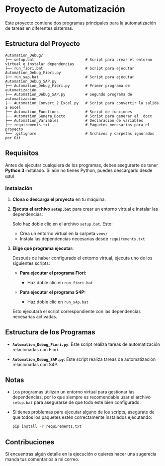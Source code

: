 
# Proyecto de Automatización

Este proyecto contiene dos programas principales para la automatización de tareas en diferentes sistemas.

## Estructura del Proyecto

```plaintext
Automation_Debug/
├── setup.bat                       # Script para crear el entorno virtual e instalar dependencias
├── run_fiori.bat                   # Script para ejecutar Automation_Debug_Fiori.py
├── run_sap.bat                     # Script para ejecutar Automation_Debug_SAP.py
├── Automation_Debug_Fiori.py       # Primer programa de automatización
├── Automation_Debug_SAP.py         # Segundo programa de automatización
├── Automation_Convert_2_Excel.py   # Script para convertir la salida a excel
├── Automation_Functions            # Script de funciones
├── Automation_Genera_Docto         # Script para generar el .docx
├── Automation_Variables            # Declaración de variables
├── requirements.txt                # Paquetes necesarios para el proyecto
└── .gitignore                      # Archivos y carpetas ignorados por Git
```

## Requisitos

Antes de ejecutar cualquiera de los programas, debes asegurarte de tener **Python 3** instalado. Si aún no tienes Python, puedes descargarlo desde [aquí](https://www.python.org/downloads/).

### Instalación

1. **Clona o descarga el proyecto** en tu máquina.

2. **Ejecuta el archivo `setup.bat`** para crear un entorno virtual e instalar las dependencias:
   
   Solo haz doble clic en el archivo `setup.bat`. Esto:
   - Crea un entorno virtual en la carpeta `venv/`
   - Instala las dependencias necesarias desde `requirements.txt`

3. **Elige qué programa ejecutar:**
   
   Después de haber configurado el entorno virtual, ejecuta uno de los siguientes scripts:

   - **Para ejecutar el programa Fiori:**
     - Haz doble clic en `run_fiori.bat`
   
   - **Para ejecutar el programa S4P:**
     - Haz doble clic en `run_s4p.bat`

   Esto ejecutará el script correspondiente con las dependencias necesarias activadas.

## Estructura de los Programas

- **`Automation_Debug_Fiori.py`**: Este script realiza tareas de automatización relacionadas con Fiori.
  
- **`Automation_Debug_SAP.py`**: Este script realiza tareas de automatización relacionadas con S4P.

## Notas

- Los programas utilizan un entorno virtual para gestionar las dependencias, por lo que siempre es recomendable usar el archivo `setup.bat` para asegurarse de que todo esté bien configurado.
- Si tienes problemas para ejecutar alguno de los scripts, asegúrate de que todos los paquetes estén correctamente instalados ejecutando:

   ```bash
   pip install -r requirements.txt
   ```

## Contribuciones

Si encuentras algún detalle en la ejecución o quieres hacer una sugerecia manda tus comentarios a mi correo.
